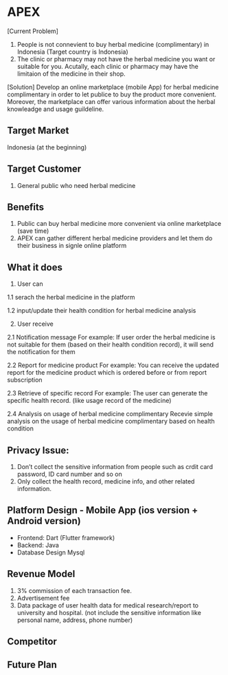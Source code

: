 # APEX

[Current Problem]
1. People is not connevient to buy herbal medicine (complimentary) in Indonesia (Target country is Indonesia)
2. The clinic or pharmacy may not have the herbal medicine you want or suitable for you. Acutally, 
each clinic or pharmacy may have the limitaion of the medicine in their shop.
 
[Solution]
Develop an online marketplace (mobile App) for herbal medicine complimentary in order to let publice to buy the product more convenient.
Moreover, the marketplace can offer various information about the herbal knowleadge and usage guildeline.
 
## Target Market
Indonesia (at the beginning)

## Target Customer
1. General public who need herbal medicine

## Benefits
1. Public can buy herbal medicine more convenient via online marketplace (save time)
2. APEX can gather different herbal medicine providers and let them do their business in signle online platform 
 
## What it does
1. User can 

1.1 serach the herbal medicine in the platform 

1.2 input/update their health condition for herbal medicine analysis

 
2. User receive

2.1 Notification message
For example:
If user order the herbal medicine is not suitable for them (based on their health condition record), it will send the notification for them 
 
2.2 Report for medicine product
For example:
You can receive the updated report for the medicine product which is ordered before or from report subscription 
 
2.3 Retrieve of specific record
For example:
The user can generate the specific health record. (like usage record of the medicine) 

2.4 Analysis on usage of herbal medicine complimentary 
Recevie simple analysis on the usage of herbal medicine complimentary based on health condition

## Privacy Issue:
1. Don’t collect the sensitive information from people such as crdit card password, ID card number and so on
2. Only collect the health record, medicine info, and other related information.

## Platform Design - Mobile App (ios version + Android version)
* Frontend: Dart (Flutter framework)
* Backend: Java
* Database Design Mysql

## Revenue Model
1. 3% commission of each transaction fee.
2. Advertisement fee
3. Data package of user health data for medical research/report to university and hospital. (not include the sensitive information like personal name, address, phone number)

## Competitor

## Future Plan



